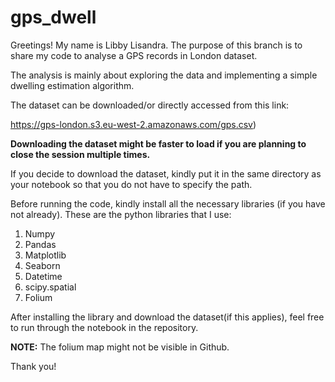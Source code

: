 # gps_dwell

Greetings! My name is Libby Lisandra.
The purpose of this branch is to share my code to analyse a GPS records in London dataset.

The analysis is mainly about exploring the data and implementing a simple dwelling estimation algorithm.

The dataset can be downloaded/or directly accessed from this link: 

https://gps-london.s3.eu-west-2.amazonaws.com/gps.csv)

**Downloading the dataset might be faster to load if you are planning to close the session multiple times.**

If you decide to download the dataset, kindly put it in the same directory as your notebook so that you do not have to specify the path.


Before running the code, kindly install all the necessary libraries (if you have not already).
These are the python libraries that I use:
1. Numpy
2. Pandas
3. Matplotlib
4. Seaborn
5. Datetime
6. scipy.spatial
7. Folium

After installing the library and download the dataset(if this applies), feel free to run through the notebook in the repository. 

**NOTE:** The folium map might not be visible in Github. 

Thank you!
